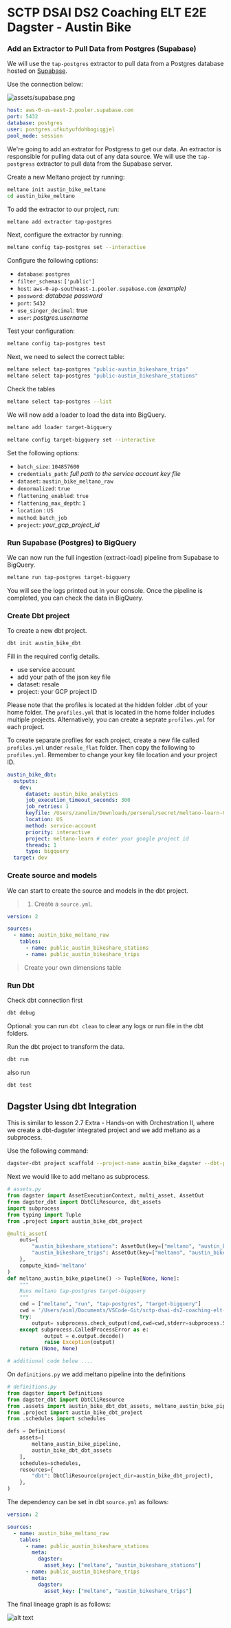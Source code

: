 # SCTP DSAI DS2 Coaching ELT E2E Dagster - Austin Bike
### Add an Extractor to Pull Data from Postgres (Supabase)

We will use the `tap-postgres` extractor to pull data from a Postgres database hosted on [Supabase](https://supabase.com). 


Use the connection below:

![assets/supabase.png](../assets/supabase.png)


```yaml
host: aws-0-us-east-2.pooler.supabase.com
port: 5432
database: postgres
user: postgres.ufkutyufdohbogiqgjel
pool_mode: session

```
We're going to add an extrator for Postgress to get our data. An extractor is responsible for pulling data out of any data source. We will use the `tap-postgress` extractor to pull data from the Supabase server. 

Create a new Meltano project by running:

```bash
meltano init austin_bike_meltano
cd austin_bike_meltano
```
To add the extractor to our project, run:

```bash
meltano add extractor tap-postgres
```

Next, configure the extractor by running:

```bash
meltano config tap-postgres set --interactive
```

Configure the following options:

- `database`: `postgres`
- `filter_schemas`: `['public']`
- `host`: `aws-0-ap-southeast-1.pooler.supabase.com` *(example)*
- `password`: *database password*
- `port`: `5432`
- `use_singer_decimal`: true
- `user`: *postgres.username*

Test your configuration:

```bash
meltano config tap-postgres test
```

Next, we need to select the correct table:
```bash
meltano select tap-postgres "public-austin_bikeshare_trips"
meltano select tap-postgres "public-austin_bikeshare_stations"
```
Check the tables
```bash
meltano select tap-postgres --list
```
We will now add a loader to load the data into BigQuery.

```bash
meltano add loader target-bigquery
```

```bash
meltano config target-bigquery set --interactive
```

Set the following options:

- `batch_size`: `104857600`
- `credentials_path`: _full path to the service account key file_
- `dataset`: `austin_bike_meltano_raw`
- `denormalized`: `true`
- `flattening_enabled`: `true`
- `flattening_max_depth`: `1`
- `location` : `US`
- `method`: `batch_job`
- `project`: *your_gcp_project_id*


### Run Supabase (Postgres) to BigQuery

We can now run the full ingestion (extract-load) pipeline from Supabase to BigQuery.

```bash
meltano run tap-postgres target-bigquery
```

You will see the logs printed out in your console. Once the pipeline is completed, you can check the data in BigQuery.



### Create Dbt project

To create a new dbt project.

```bash
dbt init austin_bike_dbt
```

Fill in the required config details. 
- use service account
- add your path of the json key file
- dataset: resale
- project: your GCP project ID

Please note that the profiles is located at the hidden folder .dbt of your home folder. The `profiles.yml` that is located in the home folder includes multiple projects. Alternatively, you can create a seprate `profiles.yml` for each project.

To create separate profiles for each project, create a new file called `profiles.yml` under `resale_flat` folder. Then copy the following to `profiles.yml`. Remember to change your key file location and your project ID.
```yaml
austin_bike_dbt:
  outputs:
    dev:
      dataset: austin_bike_analytics
      job_execution_timeout_seconds: 300
      job_retries: 1
      keyfile: /Users/zanelim/Downloads/personal/secret/meltano-learn-03934027c1d8.json # Use your path of key file
      location: US
      method: service-account
      priority: interactive
      project: meltano-learn # enter your google project id
      threads: 1
      type: bigquery
  target: dev
```

### Create source and models

We can start to create the source and models in the dbt project.

> 1. Create a `source.yml`.
```yaml
version: 2

sources:
  - name: austin_bike_meltano_raw
    tables:
      - name: public_austin_bikeshare_stations
      - name: public_austin_bikeshare_trips
```
> Create your own dimensions table

### Run Dbt

Check dbt connection first

```bash
dbt debug
```

Optional: you can run `dbt clean` to clear any logs or run file in the dbt folders.

Run the dbt project to transform the data.

```bash
dbt run
```

also run

```bash
dbt test
```

## Dagster Using dbt Integration

This is similar to lesson 2.7 Extra - Hands-on with Orchestration II, where we create a dbt-dagster integrated project and we add meltano as a subprocess.

Use the following command:

```bash
dagster-dbt project scaffold --project-name austin_bike_dagster --dbt-project-dir #full-path-to-the-austin-bike-dbt-project-directory
```

Next we would like to add meltano as subprocess.

```python
# assets.py
from dagster import AssetExecutionContext, multi_asset, AssetOut
from dagster_dbt import DbtCliResource, dbt_assets
import subprocess
from typing import Tuple
from .project import austin_bike_dbt_project

@multi_asset(
    outs={
        "austin_bikeshare_stations": AssetOut(key=["meltano", "austin_bikeshare_stations"]),
        "austin_bikeshare_trips": AssetOut(key=["meltano", "austin_bikeshare_trips"])
    },
    compute_kind='meltano'
)
def meltano_austin_bike_pipeline() -> Tuple[None, None]:
    """
    Runs meltano tap-postgres target-bigquery
    """
    cmd = ["meltano", "run", "tap-postgres", "target-bigquery"]
    cwd = '/Users/aiml/Documents/VSCode-Git/sctp-dsai-ds2-coaching-elt-e2e-dagster/austin_bike_elt_project/meltano-austin-bike'
    try:
        output= subprocess.check_output(cmd,cwd=cwd,stderr=subprocess.STDOUT).decode()
    except subprocess.CalledProcessError as e:
            output = e.output.decode()
            raise Exception(output)
    return (None, None)

# additional code below ....
```

On `definitions.py` we add meltano pipeline into the definitions
```python
# definitions.py
from dagster import Definitions
from dagster_dbt import DbtCliResource
from .assets import austin_bike_dbt_dbt_assets, meltano_austin_bike_pipeline
from .project import austin_bike_dbt_project
from .schedules import schedules

defs = Definitions(
    assets=[
        meltano_austin_bike_pipeline, 
        austin_bike_dbt_dbt_assets
    ],
    schedules=schedules,
    resources={
        "dbt": DbtCliResource(project_dir=austin_bike_dbt_project),
    },
)
```

The dependency can be set in dbt `source.yml` as follows:

```yml
version: 2

sources:
  - name: austin_bike_meltano_raw
    tables:
      - name: public_austin_bikeshare_stations
        meta:
          dagster:
            asset_key: ["meltano", "austin_bikeshare_stations"]
      - name: public_austin_bikeshare_trips
        meta:
          dagster:
            asset_key: ["meltano", "austin_bikeshare_trips"]
```

The final lineage graph is as follows:

![alt text](../assets/austin_assets.png)
